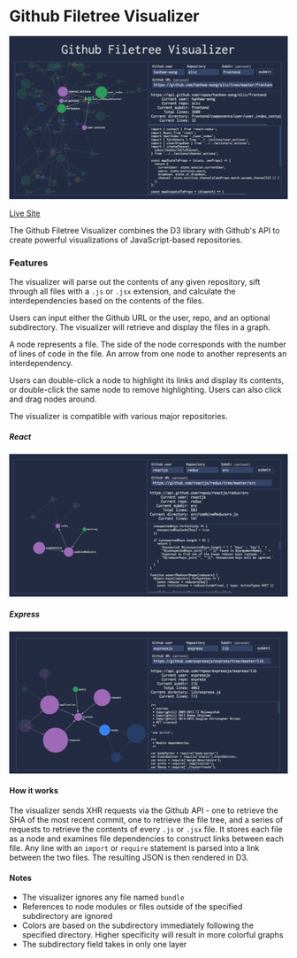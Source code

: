 # Github Filetree Visualizer

![example image](https://github.com/hanhee-song/github-visualizer/blob/master/docs/image_0.png?raw=true)

[Live Site](https://hanhee-song.github.io/project-visualizer/)

The Github Filetree Visualizer combines the D3 library with Github's API to create powerful visualizations of JavaScript-based repositories.

### Features

The visualizer will parse out the contents of any given repository, sift through all files with a ```.js``` or ```.jsx``` extension, and calculate the interdependencies based on the contents of the files.

Users can input either the Github URL or the user, repo, and an optional subdirectory. The visualizer will retrieve and display the files in a graph.

A node represents a file. The side of the node corresponds with the number of lines of code in the file. An arrow from one node to another represents an interdependency.

Users can double-click a node to highlight its links and display its contents, or double-click the same node to remove highlighting. Users can also click and drag nodes around.

The visualizer is compatible with various major repositories.

##### React

![highlighting node example](https://github.com/hanhee-song/github-visualizer/blob/master/docs/image_1.png?raw=true)

##### Express

![highlighting node example](https://github.com/hanhee-song/github-visualizer/blob/master/docs/image_2.png?raw=true)

#### How it works

The visualizer sends XHR requests via the Github API - one to retrieve the SHA of the most recent commit, one to retrieve the file tree, and a series of requests to retrieve the contents of every ```.js``` or ```.jsx``` file. It stores each file as a node and examines file dependencies to construct links between each file. Any line with an ```import``` or ```require``` statement is parsed into a link between the two files. The resulting JSON is then rendered in D3.

#### Notes

* The visualizer ignores any file named ```bundle```
* References to node modules or files outside of the specified subdirectory are ignored
* Colors are based on the subdirectory immediately following the specified directory. Higher specificity will result in more colorful graphs
* The subdirectory field takes in only one layer
